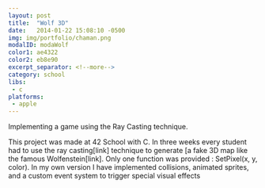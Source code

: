 ```yaml
---
layout: post
title:  "Wolf 3D"
date:   2014-01-22 15:08:10 -0500
img: img/portfolio/chaman.png
modalID: modaWolf
color1: ae4322 
color2: eb8e90 
excerpt_separator: <!--more-->
category: school 
libs:
 - c 
platforms:
 - apple 
---
```

Implementing a game using the Ray Casting technique.
<!--more-->
This project was made at 42 School with C. In three weeks every student had to use the ray casting[link] technique to generate [a fake 3D map like the famous Wolfenstein[link]. Only one function was provided : SetPixel(x, y, color).
In my own version I have implemented collisions, animated sprites, and a custom event system to trigger special visual effects
